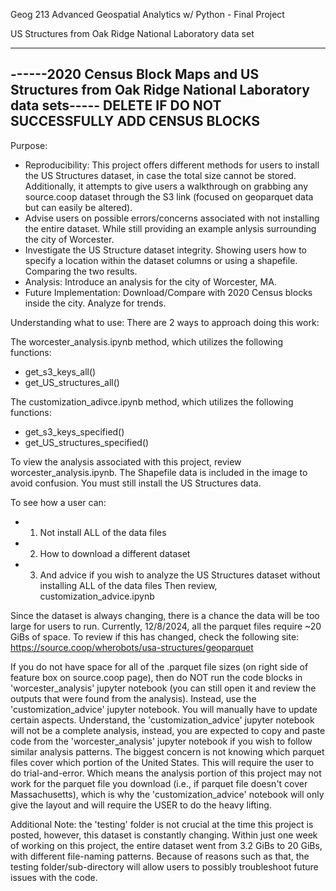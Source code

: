 Geog 213 Advanced Geospatial Analytics w/ Python - Final Project

US Structures from Oak Ridge National Laboratory data set


------------------------------------------------------------------------------------------------------------------------------------------------
------2020 Census Block Maps and US Structures from Oak Ridge National Laboratory data sets----- DELETE IF DO NOT SUCCESSFULLY ADD CENSUS BLOCKS
------------------------------------------------------------------------------------------------------------------------------------------------

Purpose:
- Reproducibility: This project offers different methods for users to install the US Structures dataset, in case the total size cannot be stored. Additionally, it attempts to give users a walkthrough on grabbing any source.coop dataset through the S3 link (focused on geoparquet data but can easily be altered).
- Advise users on possible errors/concerns associated with not installing the entire dataset. While still providing an example anlysis surrounding the city of Worcester.
- Investigate the US Structure dataset integrity. Showing users how to specify a location within the dataset columns or using a shapefile. Comparing the two results.
- Analysis: Introduce an analysis for the city of Worcester, MA.
- Future Implementation: Download/Compare with 2020 Census blocks inside the city. Analyze for trends.


Understanding what to use:
There are 2 ways to approach doing this work:

The worcester_analysis.ipynb method, which utilizes the following functions:
- get_s3_keys_all()
- get_US_structures_all()

The customization_adivce.ipynb method, which utilizes the following functions:
- get_s3_keys_specified()
- get_US_structures_specified()

To view the analysis associated with this project, review worcester_analysis.ipynb. The Shapefile data is included in the image to avoid confusion. You must still install the US Structures data.

To see how a user can: 
- 1. Not install ALL of the data files 
- 2. How to download a different dataset
- 3. And advice if you wish to analyze the US Structures dataset without installing ALL of the data files
Then review, customization_advice.ipynb

Since the dataset is always changing, there is a chance the data will be too large for users to run. Currently, 12/8/2024, all the parquet files require ~20 GiBs of space. To review if this has changed, check the following site:
https://source.coop/wherobots/usa-structures/geoparquet

If you do not have space for all of the .parquet file sizes (on right side of feature box on source.coop page), then do NOT run the code blocks in 'worcester_analysis' jupyter notebook (you can still open it and review the outputs that were found from the analysis). Instead, use the 'customization_advice' jupyter notebook. You will manually have to update certain aspects. Understand, the 'customization_advice' jupyter notebook will not be a complete analysis, instead, you are expected to copy and paste code from the 'worcester_analysis' jupyter notebook if you wish to follow similar analysis patterns. The biggest concern is not knowing which parquet files cover which portion of the United States. This will require the user to do trial-and-error. Which means the analysis portion of this project may not work for the parquet file you download (i.e., if parquet file doesn't cover Massachusetts), which is why the 'customization_advice' notebook will only give the layout and will require the USER to do the heavy lifting.


Additional Note: the 'testing' folder is not crucial at the time this project is posted, however, this dataset is constantly changing. Within just one week of working on this project, the entire dataset went from 3.2 GiBs to 20 GiBs, with different file-naming patterns. Because of reasons such as that, the testing folder/sub-directory will allow users to possibly troubleshoot future issues with the code.
